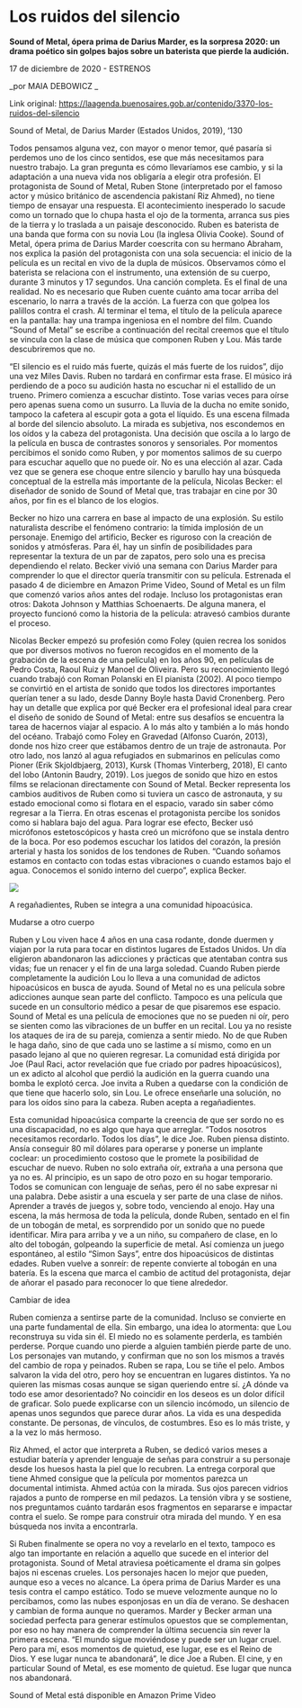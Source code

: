 # Los ruidos del silencio

**Sound of Metal, ópera prima de Darius Marder, es la sorpresa 2020: un drama poético sin golpes bajos sobre un baterista que pierde la audición.**

17 de diciembre de 2020 - ESTRENOS

_por MAIA DEBOWICZ _

Link original: https://laagenda.buenosaires.gob.ar/contenido/3370-los-ruidos-del-silencio



Sound of Metal, de Darius Marder (Estados Unidos, 2019), ‘130




Todos pensamos alguna vez, con mayor o menor temor, qué pasaría si perdemos uno de los cinco sentidos, ese que más necesitamos para nuestro trabajo. La gran pregunta es cómo llevaríamos ese cambio, y si la adaptación a una nueva vida nos obligaría a elegir otra profesión. El protagonista de Sound of Metal, Ruben Stone (interpretado por el famoso actor y músico británico de ascendencia pakistaní Riz Ahmed), no tiene tiempo de ensayar una respuesta. El acontecimiento inesperado lo sacude como un tornado que lo chupa hasta el ojo de la tormenta, arranca sus pies de la tierra y lo traslada a un paisaje desconocido. Ruben es baterista de una banda que forma con su novia Lou (la inglesa Olivia Cooke). Sound of Metal, ópera prima de Darius Marder coescrita con su hermano Abraham, nos explica la pasión del protagonista con una sola secuencia: el inicio de la película es un recital en vivo de la dupla de músicos. Observamos cómo el baterista se relaciona con el instrumento, una extensión de su cuerpo, durante 3 minutos y 17 segundos. Una canción completa. Es el final de una realidad. No es necesario que Ruben cuente cuánto ama tocar arriba del escenario, lo narra a través de la acción. La fuerza con que golpea los palillos contra el crash. Al terminar el tema, el título de la película aparece en la pantalla: hay una trampa ingeniosa en el nombre del film. Cuando “Sound of Metal” se escribe a continuación del recital creemos que el título se vincula con la clase de música que componen Ruben y Lou. Más tarde descubriremos que no.




“El silencio es el ruido más fuerte, quizás el más fuerte de los ruidos”, dijo una vez Miles Davis. Ruben no tardará en confirmar esta frase. El músico irá perdiendo de a poco su audición hasta no escuchar ni el estallido de un trueno. Primero comienza a escuchar distinto. Tose varias veces para oírse pero apenas suena como un susurro. La lluvia de la ducha no emite sonido, tampoco la cafetera al escupir gota a gota el líquido. Es una escena filmada al borde del silencio absoluto. La mirada es subjetiva, nos escondemos en los oídos y la cabeza del protagonista. Una decisión que oscila a lo largo de la película en busca de contrastes sonoros y sensoriales. Por momentos percibimos el sonido como Ruben, y por momentos salimos de su cuerpo para escuchar aquello que no puede oír. No es una elección al azar. Cada vez que se genera ese choque entre silencio y barullo hay una búsqueda conceptual de la estrella más importante de la película, Nicolas Becker: el diseñador de sonido de Sound of Metal que, tras trabajar en cine por 30 años, por fin es el blanco de los elogios.




Becker no hizo una carrera en base al impacto de una explosión. Su estilo naturalista describe el fenómeno contrario: la tímida implosión de un personaje. Enemigo del artificio, Becker es riguroso con la creación de sonidos y atmósferas. Para él, hay un sinfín de posibilidades para representar la textura de un par de zapatos, pero solo una es precisa dependiendo el relato. Becker vivió una semana con Darius Marder para comprender lo que el director quería transmitir con su película. Estrenada el pasado 4 de diciembre en Amazon Prime Video, Sound of Metal es un film que comenzó varios años antes del rodaje. Incluso los protagonistas eran otros: Dakota Johnson y Matthias Schoenaerts. De alguna manera, el proyecto funcionó como la historia de la película: atravesó cambios durante el proceso.




Nicolas Becker empezó su profesión como Foley (quien recrea los sonidos que por diversos motivos no fueron recogidos en el momento de la grabación de la escena de una película) en los años 90, en películas de Pedro Costa, Raoul Ruiz y Manoel de Oliveira. Pero su reconocimiento llegó cuando trabajó con Roman Polanski en El pianista (2002). Al poco tiempo se convirtió en el artista de sonido que todos los directores importantes querían tener a su lado, desde Danny Boyle hasta David Cronenberg. Pero hay un detalle que explica por qué Becker era el profesional ideal para crear el diseño de sonido de Sound of Metal: entre sus desafíos se encuentra la tarea de hacernos viajar al espacio. A lo más alto y también a lo más hondo del océano. Trabajó como Foley en Gravedad (Alfonso Cuarón, 2013), donde nos hizo creer que estábamos dentro de un traje de astronauta. Por otro lado, nos lanzó al agua refugiados en submarinos en películas como Pioner (Erik Skjoldbjaerg, 2013), Kursk (Thomas Vinterberg, 2018), El canto del lobo (Antonin Baudry, 2019). Los juegos de sonido que hizo en estos films se relacionan directamente con Sound of Metal. Becker representa los cambios auditivos de Ruben como si tuviera un casco de astronauta, y su estado emocional como si flotara en el espacio, varado sin saber cómo regresar a la Tierra. En otras escenas el protagonista percibe los sonidos como si hablara bajo del agua. Para lograr ese efecto, Becker usó micrófonos estetoscópicos y hasta creó un micrófono que se instala dentro de la boca. Por eso podemos escuchar los latidos del corazón, la presión arterial y hasta los sonidos de los tendones de Ruben. “Cuando soñamos estamos en contacto con todas estas vibraciones o cuando estamos bajo el agua. Conocemos el sonido interno del cuerpo”, explica Becker.




![](https://cdn.flowlikemusic.com/files/images/35564/45250017-165d-4958-98a6-71d52931b2ac.jpg)




A regañadientes, Ruben se integra a una comunidad hipoacúsica.




Mudarse a otro cuerpo




Ruben y Lou viven hace 4 años en una casa rodante, donde duermen y viajan por la ruta para tocar en distintos lugares de Estados Unidos. Un día eligieron abandonaron las adicciones y prácticas que atentaban contra sus vidas; fue un renacer y el fin de una larga soledad. Cuando Ruben pierde completamente la audición Lou lo lleva a una comunidad de adictos hipoacúsicos en busca de ayuda. Sound of Metal no es una película sobre adicciones aunque sean parte del conflicto. Tampoco es una película que sucede en un consultorio médico a pesar de que pisaremos ese espacio. Sound of Metal es una película de emociones que no se pueden ni oír, pero se sienten como las vibraciones de un buffer en un recital. Lou ya no resiste los ataques de ira de su pareja, comienza a sentir miedo. No de que Ruben le haga daño, sino de que cada uno se lastime a sí mismo, como en un pasado lejano al que no quieren regresar. La comunidad está dirigida por Joe (Paul Raci, actor revelación que fue criado por padres hipoacúsicos), un ex adicto al alcohol que perdió la audición en la guerra cuando una bomba le explotó cerca. Joe invita a Ruben a quedarse con la condición de que tiene que hacerlo solo, sin Lou. Le ofrece enseñarle una solución, no para los oídos sino para la cabeza. Ruben acepta a regañadientes.




Esta comunidad hipoacúsica comparte la creencia de que ser sordo no es una discapacidad, no es algo que haya que arreglar. “Todos nosotros necesitamos recordarlo. Todos los días”, le dice Joe. Ruben piensa distinto. Ansía conseguir 80 mil dólares para operarse y ponerse un implante coclear: un procedimiento costoso que le promete la posibilidad de escuchar de nuevo. Ruben no solo extraña oír, extraña a una persona que ya no es. Al principio, es un sapo de otro pozo en su hogar temporario. Todos se comunican con lenguaje de señas, pero él no sabe expresar ni una palabra. Debe asistir a una escuela y ser parte de una clase de niños. Aprender a través de juegos y, sobre todo, venciendo al enojo. Hay una escena, la más hermosa de toda la película, donde Ruben, sentado en el fin de un tobogán de metal, es sorprendido por un sonido que no puede identificar. Mira para arriba y ve a un niño, su compañero de clase, en lo alto del tobogán, golpeando la superficie de metal. Así comienza un juego espontáneo, al estilo “Simon Says”, entre dos hipoacúsicos de distintas edades. Ruben vuelve a sonreír: de repente convierte al tobogán en una batería. Es la escena que marca el cambio de actitud del protagonista, dejar de añorar el pasado para reconocer lo que tiene alrededor.




Cambiar de idea




Ruben comienza a sentirse parte de la comunidad. Incluso se convierte en una parte fundamental de ella. Sin embargo, una idea lo atormenta: que Lou reconstruya su vida sin él. El miedo no es solamente perderla, es también perderse. Porque cuando uno pierde a alguien también pierde parte de uno. Los personajes van mutando, y confirman que no son los mismos a través del cambio de ropa y peinados. Ruben se rapa, Lou se tiñe el pelo. Ambos salvaron la vida del otro, pero hoy se encuentran en lugares distintos. Ya no quieren las mismas cosas aunque se sigan queriendo entre sí. ¿A dónde va todo ese amor desorientado? No coincidir en los deseos es un dolor difícil de graficar. Solo puede explicarse con un silencio incómodo, un silencio de apenas unos segundos que parece durar años. La vida es una despedida constante. De personas, de vínculos, de costumbres. Eso es lo más triste, y a la vez lo más hermoso.




Riz Ahmed, el actor que interpreta a Ruben, se dedicó varios meses a estudiar batería y aprender lenguaje de señas para construir a su personaje desde los huesos hasta la piel que lo recubren. La entrega corporal que tiene Ahmed consigue que la película por momentos parezca un documental intimista. Ahmed actúa con la mirada. Sus ojos parecen vidrios rajados a punto de romperse en mil pedazos. La tensión vibra y se sostiene, nos preguntamos cuánto tardarán esos fragmentos en separarse e impactar contra el suelo. Se rompe para construir otra mirada del mundo. Y en esa búsqueda nos invita a encontrarla.




Si Ruben finalmente se opera no voy a revelarlo en el texto, tampoco es algo tan importante en relación a aquello que sucede en el interior del protagonista. Sound of Metal atraviesa poéticamente el drama sin golpes bajos ni escenas crueles. Los personajes hacen lo mejor que pueden, aunque eso a veces no alcance. La ópera prima de Darius Marder es una tesis contra el campo estático. Todo se mueve velozmente aunque no lo percibamos, como las nubes esponjosas en un día de verano. Se deshacen y cambian de forma aunque no queramos. Marder y Becker arman una sociedad perfecta para generar estímulos opuestos que se complementan, por eso no hay manera de comprender la última secuencia sin rever la primera escena. “El mundo sigue moviéndose y puede ser un lugar cruel. Pero para mí, esos momentos de quietud, ese lugar, ese es el Reino de Dios. Y ese lugar nunca te abandonará”, le dice Joe a Ruben. El cine, y en particular Sound of Metal, es ese momento de quietud. Ese lugar que nunca nos abandonará.




Sound of Metal está disponible en Amazon Prime Video



